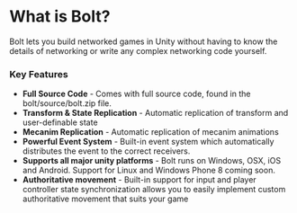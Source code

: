 # What is Bolt?

Bolt lets you build networked games in Unity without having to know the details of networking or write any complex networking code yourself. 

### Key Features

* **Full Source Code** - Comes with full source code, found in the bolt/source/bolt.zip file.
* **Transform & State Replication** - Automatic replication of transform and user-definable state
* **Mecanim Replication** - Automatic replication of mecanim animations
* **Powerful Event System** - Built-in event system which automatically distributes the event to the correct receivers.
* **Supports all major unity platforms** - Bolt runs on Windows, OSX, iOS and Android. Support for Linux and Windows Phone 8 coming soon.
* **Authoritative movement** - Built-in support for input and player controller state synchronization allows you to easily implement custom authoritative movement that suits your game
